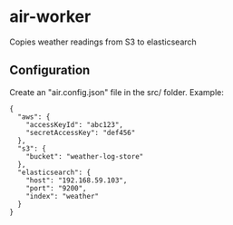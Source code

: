 # air-worker
Copies weather readings from S3 to elasticsearch

## Configuration

Create an "air.config.json" file in the src/ folder. Example:

```
{
  "aws": {
    "accessKeyId": "abc123",
    "secretAccessKey": "def456"
  },
  "s3": {
    "bucket": "weather-log-store"
  },
  "elasticsearch": {
    "host": "192.168.59.103",
    "port": "9200",
    "index": "weather"
  }
}
```